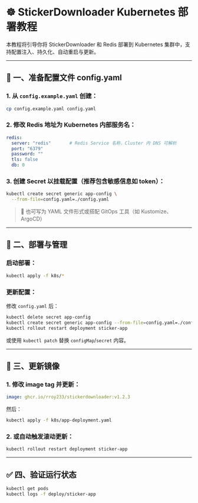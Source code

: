 # ☸️ StickerDownloader Kubernetes 部署教程

本教程将引导你将 StickerDownloader 和 Redis 部署到 Kubernetes 集群中，支持配置注入、持久化、自动重启与更新。

---

## 📁 一、准备配置文件 config.yaml

### 1. 从 `config.example.yaml` 创建：

```bash
cp config.example.yaml config.yaml
```

### 2. 修改 Redis 地址为 Kubernetes 内部服务名：

```yaml
redis:
  server: "redis"       # Redis Service 名称，Cluster 内 DNS 可解析
  port: "6379"
  password: ""
  tls: false
  db: 0
```

### 3. 创建 Secret 以挂载配置（推荐包含敏感信息如 token）：

```bash
kubectl create secret generic app-config \
  --from-file=config.yaml=./config.yaml
```

> 📌 也可写为 YAML 文件形式或搭配 GitOps 工具（如 Kustomize、ArgoCD）

---

## 🔄 二、部署与管理

### 启动部署：

```bash
kubectl apply -f k8s/*
```

### 更新配置：

修改 `config.yaml` 后：

```bash
kubectl delete secret app-config
kubectl create secret generic app-config --from-file=config.yaml=./config.yaml
kubectl rollout restart deployment sticker-app
```

或使用 `kubectl patch` 替换 `configMap`/`secret` 内容。

---

## 🔁 三、更新镜像

### 1. 修改 image tag 并更新：

```yaml
image: ghcr.io/rroy233/stickerdownloader:v1.2.3
```

然后：

```bash
kubectl apply -f k8s/app-deployment.yaml
```

### 2. 或自动触发滚动更新：

```bash
kubectl rollout restart deployment sticker-app
```

---

## ✅ 四、验证运行状态

```bash
kubectl get pods
kubectl logs -f deploy/sticker-app
```